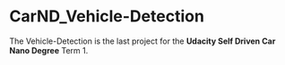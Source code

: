 # CarND_Vehicle-Detection
The Vehicle-Detection is the last project for the **Udacity Self Driven Car Nano Degree** Term 1.
